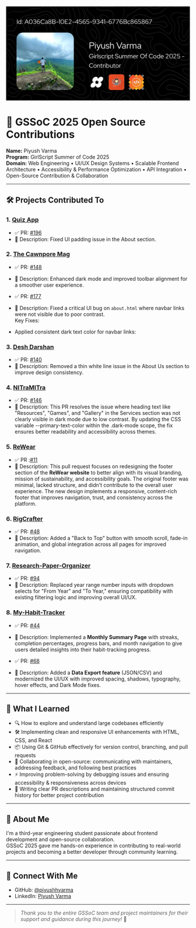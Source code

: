 ![GSSoC Banner](https://github.com/piyushhvarma/GSSoC-2025-Contributions/blob/main/banner.jpg?raw=true)

# 🚀 GSSoC 2025 Open Source Contributions

**Name:** Piyush Varma  
**Program:** GirlScript Summer of Code 2025  
**Domain:** Web Engineering • UI/UX Design Systems • Scalable Frontend Architecture • Accessibility & Performance Optimization • API Integration • Open-Source Contribution & Collaboration

---

## 🛠️ Projects Contributed To

### 1. [Quiz App](https://github.com/Jadhav124Akshada/Quiz-App-)
- ✅ PR: [#196](https://github.com/Jadhav124Akshada/Quiz-App-/pull/196)  
- 📝 Description: Fixed UI padding issue in the About section.

### 2. [The Cawnpore Mag](https://github.com/Kritika75/TheCawnporeMag.github.io)
- ✅ PR: [#148](https://github.com/Kritika75/TheCawnporeMag.github.io/pull/148)  
- 📝 Description: Enhanced dark mode and improved toolbar alignment for a smoother user experience.

- ✅ PR: [#177](https://github.com/Kritika75/TheCawnporeMag.github.io/pull/177)  
- 📝 Description: Fixed a critical UI bug on `about.html` where navbar links were not visible due to poor contrast.  
    Key Fixes:
- Applied consistent dark text color for navbar links:

### 3. [Desh Darshan](https://github.com/sampadatiwari30/DeshDarshan)
- ✅ PR: [#140](https://github.com/sampadatiwari30/DeshDarshan/pull/140)  
- 📝 Description: Removed a thin white line issue in the About Us section to improve design consistency.

### 4. [NITraMITra](https://github.com/VAIBHAVBABELE/vaibhavbabele.github.io)
- ✅ PR: [#146](https://github.com/VAIBHAVBABELE/vaibhavbabele.github.io/pull/146)
- 📝 Description: This PR resolves the issue where heading text like "Resources", "Games", and "Gallery" in the Services section was not clearly visible in dark mode due to low contrast.
By updating the CSS variable --primary-text-color within the .dark-mode scope, the fix ensures better readability and accessibility across themes.

### 5. [ReWear](https://github.com/AKing-283/Rewear)
- ✅ PR :[#11](https://github.com/AKing-283/ReWear/pull/11)  
- 📝 Description: This pull request focuses on redesigning the footer section of the **ReWear website** to better align with its visual branding, mission of sustainability, and accessibility goals.
The original footer was minimal, lacked structure, and didn’t contribute to the overall user experience. The new design implements a responsive, content-rich footer that improves navigation, trust, and consistency across the platform.

### 6. [RigCrafter](https://github.com/SamXop123/RigCrafter)
- ✅ PR: [#48](https://github.com/SamXop123/RigCrafter/pull/48)  
- 📝 Description: Added a "Back to Top" button with smooth scroll, fade-in animation, and global integration across all pages for improved navigation.

### 7. [Research-Paper-Organizer](https://github.com/supriya46788/Research-Paper-Organizer)
- ✅ PR: [#94](https://github.com/supriya46788/Research-Paper-Organizer/pull/94)  
- 📝 Description: Replaced year range number inputs with dropdown selects for "From Year" and "To Year," ensuring compatibility with existing filtering logic and improving overall UI/UX.

### 8. [My-Habit-Tracker](https://github.com/Riti2407/my-habit-tracker)
- ✅ PR: [#44](https://github.com/Riti2407/my-habit-tracker/pull/44)  
- 📝 Description: Implemented a **Monthly Summary Page** with streaks, completion percentages, progress bars, and month navigation to give users detailed insights into their habit-tracking progress.

- ✅ PR: [#68](https://github.com/Riti2407/my-habit-tracker/pull/68)  
- 📝 Description: Added a **Data Export feature** (JSON/CSV) and modernized the UI/UX with improved spacing, shadows, typography, hover effects, and Dark Mode fixes.



---

## 🌱 What I Learned

- 🔍 How to explore and understand large codebases efficiently  
- 🛠️ Implementing clean and responsive UI enhancements with HTML, CSS, and React  
- 📦 Using Git & GitHub effectively for version control, branching, and pull requests  
- 🤝 Collaborating in open-source: communicating with maintainers, addressing feedback, and following best practices  
- ⚡ Improving problem-solving by debugging issues and ensuring accessibility & responsiveness across devices  
- 🎯 Writing clear PR descriptions and maintaining structured commit history for better project contribution

---

## 💬 About Me

I'm a third-year engineering student passionate about frontend development and open-source collaboration.  
GSSoC 2025 gave me hands-on experience in contributing to real-world projects and becoming a better developer through community learning.

---

## 📡 Connect With Me

- GitHub: [@piyushhvarma](https://github.com/piyushhvarma)
- LinkedIn: [Piyush Varma](https://www.linkedin.com/in/piyushhvarma)

---

> *Thank you to the entire GSSoC team and project maintainers for their support and guidance during this journey!* 💛
